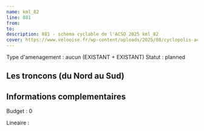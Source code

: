 ```yaml
---
name: kml_82 
line: 881
from: 
to:  
description: 881 - schema cyclable de l'ACSO 2025 kml_82 
cover: https://www.velooise.fr/wp-content/uploads/2025/08/cyclopolis-acso-881.jpg
---
```

Type d'amenagement : aucun (EXISTANT + EXISTANT)
Statut : planned
## Les troncons (du Nord au Sud)

## Informations complementaires

Budget  : 0 

Lineaire :

